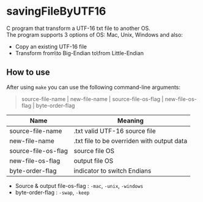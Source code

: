 # savingFileByUTF16
C program that transform a UTF-16 txt file to another OS.<br />
The program supports 3 options of OS: Mac, Unix, Windows and also:
* Copy an existing UTF-16 file
* Transform from\to Big-Endian to\from Little-Endian<br />

## How to use
After using `make` you can use the following command-line arguments:
> source-file-name | new-file-name | source-file-os-flag | new-file-os-flag | byte-order-flag <br />

Name  | Meaning
------------- | -------------
source-file-name  | .txt valid UTF-16 source file
new-file-name	  | .txt file to be overriden with output data
source-file-os-flag	  | source file OS
new-file-os-flag  | output file OS
byte-order-flag	  | indicator to switch Endians

* Source & output file-os-flag : `-mac`, `-unix`, `-windows`
* byte-order-flag : `-swap`, `-keep`

